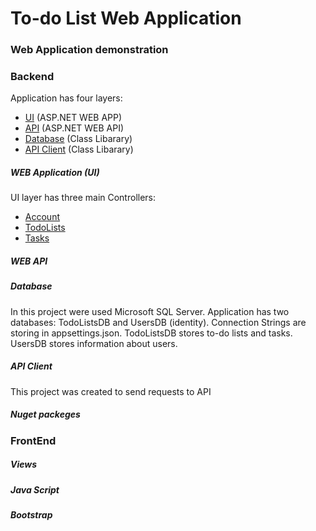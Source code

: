 # To-do List Web Application

### Web Application demonstration

### Backend

Application has four layers:
- [UI](./TodoListApp.WebApp) (ASP.NET WEB APP)
- [API](./TodoListApp.WebApi) (ASP.NET WEB API)
- [Database](./TodoListApp.Database) (Class Libarary)
- [API Client](./TodoListApp.ApiClient) (Class Libarary)

##### WEB Application (UI)
UI layer has three main Controllers:
- [Account](./TodoListApp.WebApp/Controllers/AccountController.cs)
- [TodoLists](./TodoListApp.WebApp/Controllers/TodoListsController.cs)
- [Tasks](./TodoListApp.WebApp/Controllers/TasksController.cs)

##### WEB API

##### Database
In this project were used Microsoft SQL Server. Application has two databases: TodoListsDB and UsersDB (identity). Connection Strings are storing in appsettings.json.
TodoListsDB stores to-do lists and tasks. UsersDB stores information about users.

##### API Client
This project was created to send requests to API

##### Nuget packeges

### FrontEnd

##### Views

##### Java Script

##### Bootstrap
